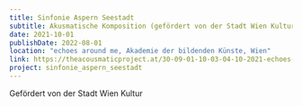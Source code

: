 ```yaml
---
title: Sinfonie Aspern Seestadt 
subtitle: Akusmatische Komposition (gefördert von der Stadt Wien Kultur)
date: 2021-10-01
publishDate: 2022-08-01
location: "echoes around me, Akademie der bildenden Künste, Wien"
link: https://theacousmaticproject.at/30-09-01-10-03-04-10-2021-echoes-around-me-festival/
project: sinfonie_aspern_seestadt 
---
```

Gefördert von der Stadt Wien Kultur
